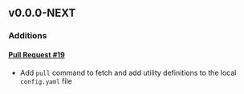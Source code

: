## v0.0.0-NEXT

### Additions

#### [Pull Request #19](https://github.com/Maahsome/ktrouble/pull/19)

- Add `pull` command to fetch and add utility definitions to the local `config.yaml` file

